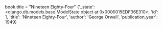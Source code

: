 book.title = "Nineteen Eighty-Four"
{'_state': <django.db.models.base.ModelState object at 0x0000015EDF36E310>, 'id': 1, 'title': 'Nineteen Eighty-Four', 'author': 'George Orwell', 'publication_year': 1949}